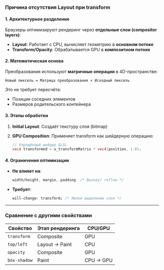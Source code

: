 ### **Причина отсутствия Layout при transform**

#### **1. Архитектурное разделение**

Браузеры оптимизируют рендеринг через **отдельные слои (compositor layers)**:

- **Layout**: Работает с CPU, вычисляет геометрию в **основном потоке**
- **Transform/Opacity**: Обрабатывается GPU в **композитном потоке**

#### **2. Математическая основа**

Преобразования используют **матричные операции** в 4D-пространстве:

```
Новый пиксель = Матрица преобразования × Исходный пиксель
```

Это не требует пересчёта:

- Позиции соседних элементов
- Размеров родительского контейнера

#### **3. Этапы обработки**

1. **Initial Layout**: Создаёт текстуру слоя (bitmap)
2. **GPU Composition**: Применяет transform как шейдерную операцию:

    ```glsl
    // Упрощённый шейдер GLSL
    vec4 transformed = u_transformMatrix * vec4(position, 1.0);
    ```

#### **4. Ограничения оптимизации**

- **Не влияет на**:

    ```css
    width/height, margin, padding  /* Вызовут reflow */
    ```

- **Требует**:

    ```css
    will-change: transform; /* Явное выделение слоя */
    ```

---

### **Сравнение с другими свойствами**

| Свойство     | Этап рендеринга | CPU/GPU   |
| ------------ | --------------- | --------- |
| `transform`  | Composite       | GPU       |
| `top/left`   | Layout → Paint  | CPU       |
| `opacity`    | Composite       | GPU       |
| `box-shadow` | Paint           | CPU → GPU |
